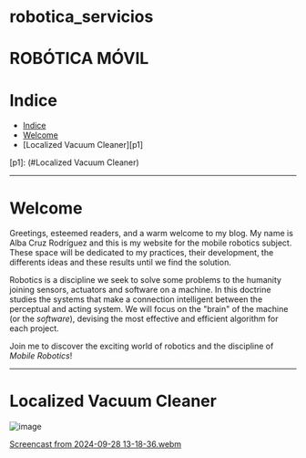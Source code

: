 # robotica_servicios

# ROBÓTICA MÓVIL

# Indice
* [Indice][ind]
* [Welcome][wel]
* [Localized Vacuum Cleaner][p1]



[ind]: (#Indice)
[wel]: (#Welcome)
[p1]:  (#Localized Vacuum Cleaner)



---

# Welcome

Greetings, esteemed readers, and a warm welcome to my blog. My name is Alba Cruz Rodríguez and this is my website for the mobile robotics subject. These space will be dedicated to my practices, their development, the differents ideas and these results until we find the solution.

Robotics is a discipline we seek to solve some problems to the humanity joining sensors, actuators and software on a machine. In this doctrine studies the systems that make a connection intelligent between the perceptual and acting system. We will focus on the "brain" of the machine (or the *software*), devising the most effective and efficient algorithm for each project.

Join me to discover the exciting world of robotics and the discipline of *Mobile Robotics*! 

---

# Localized Vacuum Cleaner


![image](https://github.com/user-attachments/assets/973843da-028e-4cd1-8df4-f35962201f12)



[Screencast from 2024-09-28 13-18-36.webm](https://github.com/user-attachments/assets/b67f48ed-97cc-4b55-9527-ac925d1b35a4)
